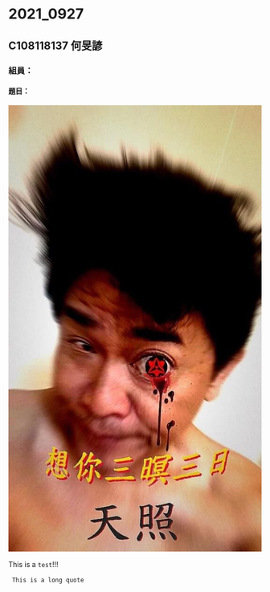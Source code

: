 # 2021_0927
## C108118137 何旻諺
### 組員：
#### 題目：
![88](IMG_1182.jpg)

This is a ` test `!!!
```
 This is a long quote 
 ```
 
